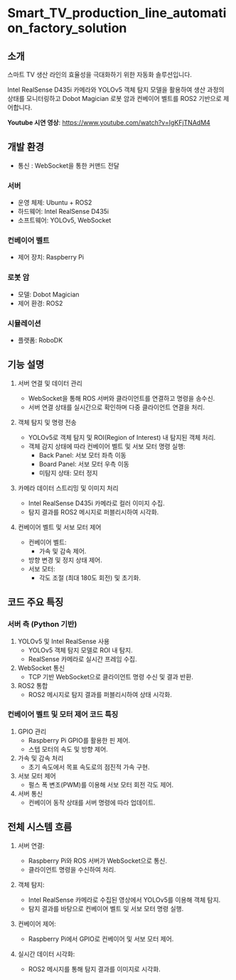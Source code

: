 # Smart_TV_production_line_automation_factory_solution

## 소개

스마트 TV 생산 라인의 효율성을 극대화하기 위한 자동화 솔루션입니다.

Intel RealSense D435i 카메라와 YOLOv5 객체 탐지 모델을 활용하여 생산 과정의 상태를 모니터링하고 Dobot Magician 로봇 암과 컨베이어 벨트를 ROS2 기반으로 제어합니다.

**Youtube 시연 영상**: https://www.youtube.com/watch?v=IgKFjTNAdM4

## 개발 환경
- 통신 : WebSocket을 통한 커맨드 전달

### 서버
- 운영 체제: Ubuntu + ROS2
- 하드웨어: Intel RealSense D435i
- 소프트웨어: YOLOv5, WebSocket
  
### 컨베이어 벨트
- 제어 장치: Raspberry Pi
  
### 로봇 암
- 모델: Dobot Magician
- 제어 환경: ROS2
  
### 시뮬레이션
- 플랫폼: RoboDK

## 기능 설명

1. 서버 연결 및 데이터 관리
    - WebSocket을 통해 ROS 서버와 클라이언트를 연결하고 명령을 송수신.
    - 서버 연결 상태를 실시간으로 확인하며 다중 클라이언트 연결을 처리.

2. 객체 탐지 및 명령 전송
    - YOLOv5로 객체 탐지 및 ROI(Region of Interest) 내 탐지된 객체 처리.
    - 객체 감지 상태에 따라 컨베이어 벨트 및 서보 모터 명령 실행:
        - Back Panel: 서보 모터 좌측 이동
        - Board Panel: 서보 모터 우측 이동
        - 미탐지 상태: 모터 정지
3. 카메라 데이터 스트리밍 및 이미지 처리
    - Intel RealSense D435i 카메라로 컬러 이미지 수집.
    - 탐지 결과를 ROS2 메시지로 퍼블리시하여 시각화.
4. 컨베이어 벨트 및 서보 모터 제어
    - 컨베이어 벨트:
        - 가속 및 감속 제어.
    - 방향 변경 및 정지 상태 제어.
    - 서보 모터:
        - 각도 조절 (최대 180도 회전) 및 초기화.

## 코드 주요 특징
### 서버 측 (Python 기반)
1. YOLOv5 및 Intel RealSense 사용
    - YOLOv5 객체 탐지 모델로 ROI 내 탐지.
    - RealSense 카메라로 실시간 프레임 수집.
2. WebSocket 통신
    - TCP 기반 WebSocket으로 클라이언트 명령 수신 및 결과 반환.
3. ROS2 통합
    - ROS2 메시지로 탐지 결과를 퍼블리시하여 상태 시각화.

### 컨베이어 벨트 및 모터 제어 코드 특징
1. GPIO 관리
    - Raspberry Pi GPIO를 활용한 핀 제어.
    - 스텝 모터의 속도 및 방향 제어.
2. 가속 및 감속 처리
    - 초기 속도에서 목표 속도로의 점진적 가속 구현.
3. 서보 모터 제어
    - 펄스 폭 변조(PWM)를 이용해 서보 모터 회전 각도 제어.
4. 서버 통신
    - 컨베이어 동작 상태를 서버 명령에 따라 업데이트.

## 전체 시스템 흐름

1. 서버 연결:
    - Raspberry Pi와 ROS 서버가 WebSocket으로 통신.
    - 클라이언트 명령을 수신하여 처리.

2. 객체 탐지:
    - Intel RealSense 카메라로 수집된 영상에서 YOLOv5를 이용해 객체 탐지.
    - 탐지 결과를 바탕으로 컨베이어 벨트 및 서보 모터 명령 실행.
3. 컨베이어 제어:
    - Raspberry Pi에서 GPIO로 컨베이어 및 서보 모터 제어.

4. 실시간 데이터 시각화:
    - ROS2 메시지를 통해 탐지 결과를 이미지로 시각화.
